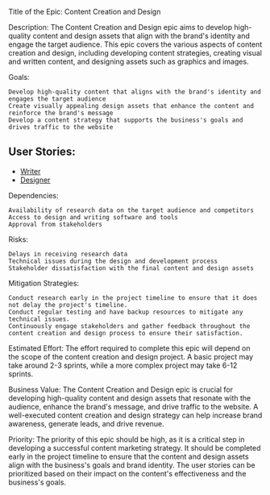 Title of the Epic: Content Creation and Design

Description:
The Content Creation and Design epic aims to develop high-quality content and design assets that align with the brand's identity and engage the target audience. This epic covers the various aspects of content creation and design, including developing content strategies, creating visual and written content, and designing assets such as graphics and images.

Goals:

    Develop high-quality content that aligns with the brand's identity and engages the target audience
    Create visually appealing design assets that enhance the content and reinforce the brand's message
    Develop a content strategy that supports the business's goals and drives traffic to the website

## User Stories:

* [Writer](Stories/Writer.md)
* [Designer](Stories/Designer.md)

Dependencies:

    Availability of research data on the target audience and competitors
    Access to design and writing software and tools
    Approval from stakeholders

Risks:

    Delays in receiving research data
    Technical issues during the design and development process
    Stakeholder dissatisfaction with the final content and design assets

Mitigation Strategies:

    Conduct research early in the project timeline to ensure that it does not delay the project's timeline.
    Conduct regular testing and have backup resources to mitigate any technical issues.
    Continuously engage stakeholders and gather feedback throughout the content creation and design process to ensure their satisfaction.

Estimated Effort:
The effort required to complete this epic will depend on the scope of the content creation and design project. A basic project may take around 2-3 sprints, while a more complex project may take 6-12 sprints.

Business Value:
The Content Creation and Design epic is crucial for developing high-quality content and design assets that resonate with the audience, enhance the brand's message, and drive traffic to the website. A well-executed content creation and design strategy can help increase brand awareness, generate leads, and drive revenue.

Priority:
The priority of this epic should be high, as it is a critical step in developing a successful content marketing strategy. It should be completed early in the project timeline to ensure that the content and design assets align with the business's goals and brand identity. The user stories can be prioritized based on their impact on the content's effectiveness and the business's goals.